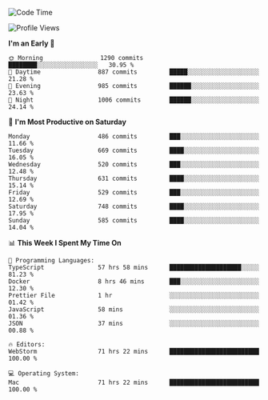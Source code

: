 <!--START_SECTION:waka-->
![Code Time](http://img.shields.io/badge/Code%20Time-3%2C013%20hrs%204%20mins-blue)

![Profile Views](http://img.shields.io/badge/Profile%20Views-0-blue)

**I'm an Early 🐤** 

```text
🌞 Morning                1290 commits        ████████░░░░░░░░░░░░░░░░░   30.95 % 
🌆 Daytime                887 commits         █████░░░░░░░░░░░░░░░░░░░░   21.28 % 
🌃 Evening                985 commits         ██████░░░░░░░░░░░░░░░░░░░   23.63 % 
🌙 Night                  1006 commits        ██████░░░░░░░░░░░░░░░░░░░   24.14 % 
```
📅 **I'm Most Productive on Saturday** 

```text
Monday                   486 commits         ███░░░░░░░░░░░░░░░░░░░░░░   11.66 % 
Tuesday                  669 commits         ████░░░░░░░░░░░░░░░░░░░░░   16.05 % 
Wednesday                520 commits         ███░░░░░░░░░░░░░░░░░░░░░░   12.48 % 
Thursday                 631 commits         ████░░░░░░░░░░░░░░░░░░░░░   15.14 % 
Friday                   529 commits         ███░░░░░░░░░░░░░░░░░░░░░░   12.69 % 
Saturday                 748 commits         ████░░░░░░░░░░░░░░░░░░░░░   17.95 % 
Sunday                   585 commits         ████░░░░░░░░░░░░░░░░░░░░░   14.04 % 
```


📊 **This Week I Spent My Time On** 

```text
💬 Programming Languages: 
TypeScript               57 hrs 58 mins      ████████████████████░░░░░   81.23 % 
Docker                   8 hrs 46 mins       ███░░░░░░░░░░░░░░░░░░░░░░   12.30 % 
Prettier File            1 hr                ░░░░░░░░░░░░░░░░░░░░░░░░░   01.42 % 
JavaScript               58 mins             ░░░░░░░░░░░░░░░░░░░░░░░░░   01.36 % 
JSON                     37 mins             ░░░░░░░░░░░░░░░░░░░░░░░░░   00.88 % 

🔥 Editors: 
WebStorm                 71 hrs 22 mins      █████████████████████████   100.00 % 

💻 Operating System: 
Mac                      71 hrs 22 mins      █████████████████████████   100.00 % 
```


<!--END_SECTION:waka-->
